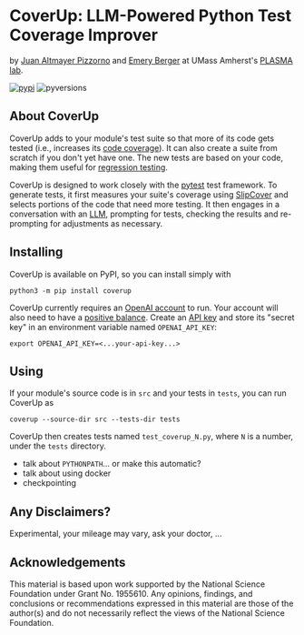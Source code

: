 # CoverUp: LLM-Powered Python Test Coverage Improver
by [Juan Altmayer Pizzorno](https://jaltmayerpizzorno.github.io) and [Emery Berger](https://emeryberger.com)
at UMass Amherst's [PLASMA lab](https://plasma-umass.org/).

[![pypi](https://img.shields.io/pypi/v/coverup?color=blue)](https://pypi.org/project/coverup/)
![pyversions](https://img.shields.io/pypi/pyversions/coverup)

## About CoverUp
CoverUp adds to your module's test suite so that more of its code gets tested
(i.e., increases its [code coverage](https://en.wikipedia.org/wiki/Code_coverage)).
It can also create a suite from scratch if you don't yet have one.
The new tests are based on your code, making them useful for [regression testing](https://en.wikipedia.org/wiki/Regression_testing).

CoverUp is designed to work closely with the [pytest](https://docs.pytest.org/en/latest/) test framework.
To generate tests, it first measures your suite's coverage using [SlipCover](https://github.com/plasma-umass/slipcover)
and selects portions of the code that need more testing.
It then engages in a conversation with an [LLM](https://en.wikipedia.org/wiki/Large_language_model),
prompting for tests, checking the results and re-prompting for adjustments as necessary.

## Installing
CoverUp is available on PyPI, so you can install simply with
```shell
python3 -m pip install coverup
```

CoverUp currently requires an [OpenAI account](https://platform.openai.com/signup) to run.
Your account will also need to have a [positive balance](https://platform.openai.com/account/usage).
Create an [API key](https://platform.openai.com/api-keys) and store its "secret key"
in an environment variable named `OPENAI_API_KEY`:
```shell
export OPENAI_API_KEY=<...your-api-key...>
```

## Using
If your module's source code is in `src` and your tests in `tests`, you can run CoverUp as
```shell
coverup --source-dir src --tests-dir tests
```
CoverUp then creates tests named `test_coverup_N.py`, where `N` is a number, under the `tests` directory.

 - talk about `PYTHONPATH`... or make this automatic?
 - talk about using docker
 - checkpointing

## Any Disclaimers?
Experimental, your mileage may vary, ask your doctor, ...

## Acknowledgements
This material is based upon work supported by the National Science
Foundation under Grant No. 1955610. Any opinions, findings, and
conclusions or recommendations expressed in this material are those of
the author(s) and do not necessarily reflect the views of the National
Science Foundation.
